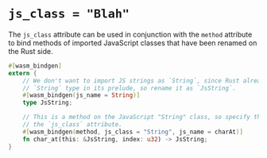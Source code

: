 # `js_class = "Blah"`

The `js_class` attribute can be used in conjunction with the `method` attribute
to bind methods of imported JavaScript classes that have been renamed on the
Rust side.

```rust
#[wasm_bindgen]
extern {
    // We don't want to import JS strings as `String`, since Rust already has a
    // `String` type in its prelude, so rename it as `JsString`.
    #[wasm_bindgen(js_name = String)]
    type JsString;

    // This is a method on the JavaScript "String" class, so specify that with
    // the `js_class` attribute.
    #[wasm_bindgen(method, js_class = "String", js_name = charAt)]
    fn char_at(this: &JsString, index: u32) -> JsString;
}
```
